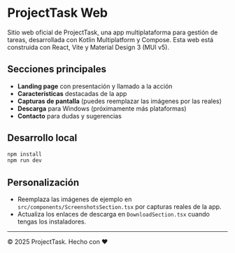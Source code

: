 # ProjectTask Web

Sitio web oficial de ProjectTask, una app multiplataforma para gestión de tareas, desarrollada con Kotlin Multiplatform y Compose. Esta web está construida con React, Vite y Material Design 3 (MUI v5).

## Secciones principales
- **Landing page** con presentación y llamado a la acción
- **Características** destacadas de la app
- **Capturas de pantalla** (puedes reemplazar las imágenes por las reales)
- **Descarga** para Windows (próximamente más plataformas)
- **Contacto** para dudas y sugerencias

## Desarrollo local

```bash
npm install
npm run dev
```

## Personalización
- Reemplaza las imágenes de ejemplo en `src/components/ScreenshotsSection.tsx` por capturas reales de la app.
- Actualiza los enlaces de descarga en `DownloadSection.tsx` cuando tengas los instaladores.

---

© 2025 ProjectTask. Hecho con ♥
